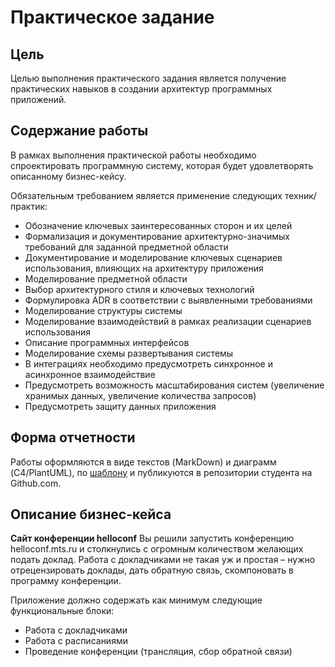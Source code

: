 # Практическое задание

## Цель

Целью выполнения практического задания является получение практических навыков в создании архитектур программных приложений.

## Содержание работы

В рамках выполнения практической работы необходимо спроектировать программную систему, которая будет удовлетворять описанному бизнес-кейсу.  

Обязательным требованием является применение следующих техник/практик:

- Обозначение ключевых заинтересованных сторон и их целей
- Формализация и документирование архитектурно-значимых требований для заданной предметной области
- Документирование и моделирование ключевых сценариев использования, влияющих на архитектуру приложения
- Моделирование предметной области
- Выбор архитектурного стиля и ключевых технологий
- Формулировка ADR в соответствии с выявленными требованиями
- Моделирование структуры системы
- Моделирование взаимодействий в рамках реализации сценариев использования
- Описание программных интерфейсов
- Моделирование схемы развертывания системы
- В интеграциях необходимо предусмотреть синхронное и асинхронное взаимодействие
- Предусмотреть возможность масштабирования систем (увеличение хранимых данных, увеличение количества запросов)
- Предусмотреть защиту данных приложения

## Форма отчетности

Работы оформляются в виде текстов (MarkDown) и диаграмм (C4/PlantUML), по [шаблону](module_02/README.md) и публикуются в репозитории студента на Github.com.

## Описание бизнес-кейса

**Сайт конференции helloconf**
Вы решили запустить конференцию helloconf.mts.ru и столкнулись с огромным количеством желающих подать доклад. Работа с докладчиками не такая уж и простая – нужно отрецензировать доклады, дать обратную связь, скомпоновать в программу конференции.

Приложение должно содержать как минимум следующие функциональные блоки:

- Работа с докладчиками
- Работа с расписаниями
- Проведение конференции (трансляция, сбор обратной связи)